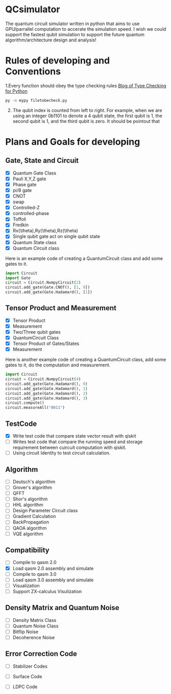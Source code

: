 # QCsimulator

The quantum circuit simulator written in python that aims to use GPU/parrallel computation to accerate the simulation speed.
I wish we could support the fastest qubit simulation to support the future quantum algorithm/architecture design and analysis!



# Rules of developing and Conventions


1.Every function should obey the type checking rules [Blog of Type Checking for Python](https://realpython.com/python-type-checking/)


```bash
py -m mypy filetobecheck.py
```


2. The qubit index is counted from left to right.
   For example, when we are using an integer 0b1101 to denote a 4 qubit state, the first qubit is 1, the second qubit is 1, and the third qubit is zero.
   It should be pointout that

# Plans and Goals for developing


## Gate, State and Circuit


- [x] Quantum Gate Class
- [x] Pauli X,Y,Z gate
- [x] Phase gate
- [x] pi/8 gate
- [x] CNOT
- [x] swap
- [x] Controlled-Z
- [x] controlled-phase
- [x] Toffoli
- [x] Fredkin
- [x] Rx(\theta),Ry(\theta),Rz(\theta)
- [x] Single qubit gate act on single qubit state
- [x] Quantum State class
- [x] Quantum Circuit class

Here is an example code of creating a QuantumCircuit class and add some gates to it.
```python
import Circuit
import Gate
circuit = Circuit.NumpyCircuit(2)
circuit.add_gate(Gate.CNOT(), [1, 0])
circuit.add_gate(Gate.Hadamard(), [1])
```



## Tensor Product and Measurement

- [x] Tensor Product
- [x] Measurement
- [x] Two/Three qubit gates
- [x] QuantumCircuit Class
- [x] Tensor Product of Gates/States
- [x] Measurement

Here is another example code of creating a QuantumCircuit class, add some gates to it, do the computation and measurement.

```python
import Circuit
circuit = Circuit.NumpyCircuit(4)
circuit.add_gate(Gate.Hadamard(), 0)
circuit.add_gate(Gate.Hadamard(), 1)
circuit.add_gate(Gate.Hadamard(), 2)
circuit.add_gate(Gate.Hadamard(), 3)
circuit.compute()
circuit.measureAll("0011")
```


## TestCode

- [x] Write test code that compare state vector result with qiskit
- [ ] Writes test code that compare the running speed and storage requirement between cuircuit computation with qiskit.
- [ ] Using circuit Identity to test circuit calculation.

## Algorithm

- [ ] Deutsch's algorithm
- [ ] Grover's algorithm
- [ ] QFFT
- [ ] Shor's algorithm
- [ ] HHL algorithm
- [ ] Design Parameter Circuit class
- [ ] Gradient Calculation
- [ ] BackPropagation
- [ ] QAOA algorithm
- [ ] VQE algorithm

## Compatibility

- [ ] Compile to qasm 2.0
- [x] Load qasm 2.0 assembly and simulate
- [ ] Compile to qasm 3.0
- [ ] Load qasm 3.0 assembly and simulate
- [ ] Visualization
- [ ] Support ZX-calculus Visulization

## Density Matrix and Quantum Noise


- [ ] Density Matrix Class
- [ ] Quantum Noise Class
- [ ] Bitflip Noise
- [ ] Decoherence Noise

## Error Correction Code

- [ ] Stabilizer Codes
- [ ] Surface Code
- [ ] LDPC Code






